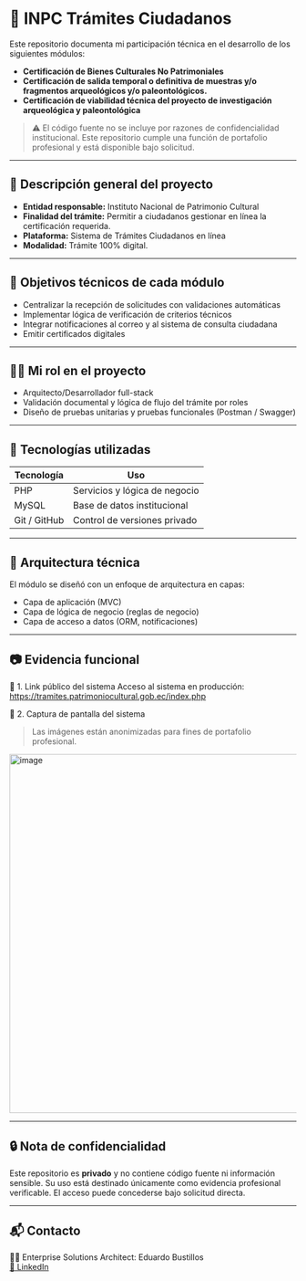 # 📄 INPC Trámites Ciudadanos

Este repositorio documenta mi participación técnica en el desarrollo de los siguientes módulos:
- **Certificación de Bienes Culturales No Patrimoniales** 
- **Certificación de salida temporal o definitiva de muestras y/o fragmentos arqueológicos y/o paleontológicos.** 
- **Certificación de viabilidad técnica del proyecto de investigación arqueológica y paleontológica** 
> ⚠️ El código fuente no se incluye por razones de confidencialidad institucional. Este repositorio cumple una función de portafolio profesional y está disponible bajo solicitud.

---

## 🧠 Descripción general del proyecto

- **Entidad responsable:** Instituto Nacional de Patrimonio Cultural
- **Finalidad del trámite:** Permitir a ciudadanos gestionar en línea la certificación requerida.
- **Plataforma:** Sistema de Trámites Ciudadanos en línea
- **Modalidad:** Trámite 100% digital.

---

## 🎯 Objetivos técnicos de cada módulo

- Centralizar la recepción de solicitudes con validaciones automáticas
- Implementar lógica de verificación de criterios técnicos
- Integrar notificaciones al correo y al sistema de consulta ciudadana
- Emitir certificados digitales 

---

## 👨‍💻 Mi rol en el proyecto

- Arquitecto/Desarrollador full-stack 
- Validación documental y lógica de flujo del trámite por roles
- Diseño de pruebas unitarias y pruebas funcionales (Postman / Swagger)

---

## 🧰 Tecnologías utilizadas

| Tecnología         | Uso                                |
|--------------------|-------------------------------------|
| PHP | Servicios y lógica de negocio     |
| MySQL         | Base de datos institucional         |
| Git / GitHub       | Control de versiones privado        |

---

## 📌 Arquitectura técnica

El módulo se diseñó con un enfoque de arquitectura en capas:

- Capa de aplicación (MVC)
- Capa de lógica de negocio (reglas de negocio)
- Capa de acceso a datos (ORM, notificaciones)

---

## 📷 Evidencia funcional
🔹 1. Link público del sistema
      Acceso al sistema en producción: https://tramites.patrimoniocultural.gob.ec/index.php 
      
🔹 2. Captura de pantalla del sistema
  > Las imágenes están anonimizadas para fines de portafolio profesional.

<img width="1362" height="629" alt="image" src="https://github.com/user-attachments/assets/3445bba6-2f36-405f-aab6-95f5aa88f894" />

---

## 🔒 Nota de confidencialidad

Este repositorio es **privado** y no contiene código fuente ni información sensible. Su uso está destinado únicamente como evidencia profesional verificable. El acceso puede concederse bajo solicitud directa.

---

## 📬 Contacto

👨‍💻 Enterprise Solutions Architect: Eduardo Bustillos  
[💼 LinkedIn](https://linkedin.com/in/eduardobustillos)  
